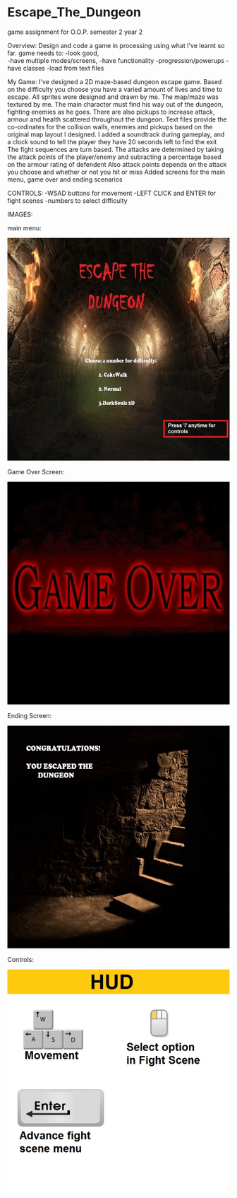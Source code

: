 # Escape_The_Dungeon
game assignment for O.O.P. semester 2 year 2

 Overview:
 Design and code a game in processing using what I've learnt so far.
 game needs to:
 -look good,  
 -have multiple modes/screens,
 -have functionality
 -progression/powerups
 -have classes
 -load from text files
  
  My Game:
  I've designed a 2D maze-based dungeon escape game.
  Based on the difficulty you choose you have a varied amount of lives and time to escape.
  All sprites were designed and drawn by me.
  The map/maze was textured by me.
  The main character must find his way out of the dungeon, fighting enemies as he goes.
  There are also pickups to increase attack, armour and health scattered throughout the dungeon.
  Text files provide the co-ordinates for the collision walls, enemies and pickups based on the original map layout I designed.
  I added a soundtrack during gameplay, and a clock sound to tell the player they have 20 seconds left to find the exit
  The fight sequences are turn based. 
  The attacks are determined by taking the attack points of the player/enemy and subracting a percentage based on the armour rating of defendent
  Also attack points depends on the attack you choose and whether or not you hit or miss
  Added screens for the main menu, game over and ending scenarios
  
  CONTROLS:
  -WSAD buttons for movement
  -LEFT CLICK and ENTER for fight scenes
  -numbers to select difficulty
  
  IMAGES:
  
  main menu:
  
  ![mainMenu](https://github.com/LydiaHasBurdens/Escape_The_Dungeon/blob/master/Main_Game/data/mainMenu.jpg?raw=true)
  
  Game Over Screen:
  
  ![Game Over](https://github.com/LydiaHasBurdens/Escape_The_Dungeon/blob/master/Main_Game/data/GameOver.jpg?raw=true)
  
  Ending Screen:
  
  ![ending](https://github.com/LydiaHasBurdens/Escape_The_Dungeon/blob/master/Main_Game/data/ending.jpg?raw=true)
  
  Controls:
  
  ![Controls](https://github.com/LydiaHasBurdens/Escape_The_Dungeon/blob/master/Main_Game/data/Controls.jpg?raw=true)

